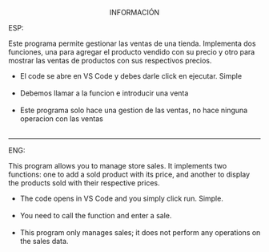 <p align="center">INFORMACIÓN</p>

ESP:

Este programa permite gestionar las ventas de una tienda. Implementa dos funciones, una para
agregar el producto vendido con su precio y otro para mostrar las ventas de
productos con sus respectivos precios.


<ul>
<li>El code se abre en VS Code y debes darle click en ejecutar. Simple </li>
<br>
<li>Debemos llamar a la funcion e introducir una venta </li>
<br>
<li>Este programa solo hace una gestion de las ventas, no hace ninguna operacion con las ventas</li>
<br>
</ul>


---

ENG:

This program allows you to manage store sales. It implements two functions: one to add a sold product with its price, and another to display the products sold with their respective prices.

<ul>
<li>The code opens in VS Code and you simply click run. Simple.</li>
<br>
<li>You need to call the function and enter a sale.</li>
<br>
<li>This program only manages sales; it does not perform any operations on the sales data.</li>
<br>
</ul>


